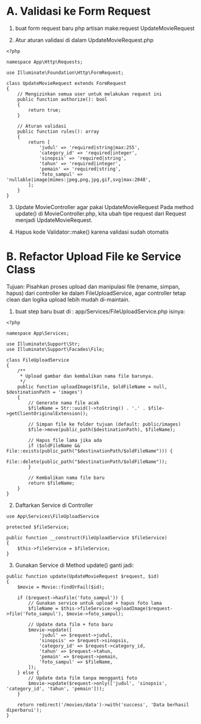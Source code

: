 A. Validasi ke Form Request
===========================

1. buat form request baru
php artisan make:request UpdateMovieRequest

2. Atur aturan validasi di dalam UpdateMovieRequest.php

```
<?php

namespace App\Http\Requests;

use Illuminate\Foundation\Http\FormRequest;

class UpdateMovieRequest extends FormRequest
{
    // Mengizinkan semua user untuk melakukan request ini
    public function authorize(): bool
    {
        return true;
    }

    // Aturan validasi
    public function rules(): array
    {
        return [
            'judul' => 'required|string|max:255',
            'category_id' => 'required|integer',
            'sinopsis' => 'required|string',
            'tahun' => 'required|integer',
            'pemain' => 'required|string',
            'foto_sampul' => 'nullable|image|mimes:jpeg,png,jpg,gif,svg|max:2048',
        ];
    }
}
```
3. Update MovieController agar pakai UpdateMovieRequest
Pada method update() di MovieController.php, kita ubah tipe request dari Request menjadi UpdateMovieRequest.

4. Hapus kode Validator::make() karena validasi sudah otomatis


B. Refactor Upload File ke Service Class
========================================
Tujuan:
Pisahkan proses upload dan manipulasi file (rename, simpan, hapus) dari controller ke dalam FileUploadService, agar controller tetap clean dan logika upload lebih mudah di-maintain.

1. buat step baru
buat di : app/Services/FileUploadService.php
isinya:
```
<?php

namespace App\Services;

use Illuminate\Support\Str;
use Illuminate\Support\Facades\File;

class FileUploadService
{
    /**
     * Upload gambar dan kembalikan nama file barunya.
     */
    public function uploadImage($file, $oldFileName = null, $destinationPath = 'images')
    {
        // Generate nama file acak
        $fileName = Str::uuid()->toString() . '.' . $file->getClientOriginalExtension();

        // Simpan file ke folder tujuan (default: public/images)
        $file->move(public_path($destinationPath), $fileName);

        // Hapus file lama jika ada
        if ($oldFileName && File::exists(public_path("$destinationPath/$oldFileName"))) {
            File::delete(public_path("$destinationPath/$oldFileName"));
        }

        // Kembalikan nama file baru
        return $fileName;
    }
}
```
2. Daftarkan Service di Controller
```
use App\Services\FileUploadService

protected $fileService;

public function __construct(FileUploadService $fileService)
{
    $this->fileService = $fileService;
}
```
3. Gunakan Service di Method update()
ganti jadi:
```
public function update(UpdateMovieRequest $request, $id)
{
    $movie = Movie::findOrFail($id);

    if ($request->hasFile('foto_sampul')) {
        // Gunakan service untuk upload + hapus foto lama
        $fileName = $this->fileService->uploadImage($request->file('foto_sampul'), $movie->foto_sampul);

        // Update data film + foto baru
        $movie->update([
            'judul' => $request->judul,
            'sinopsis' => $request->sinopsis,
            'category_id' => $request->category_id,
            'tahun' => $request->tahun,
            'pemain' => $request->pemain,
            'foto_sampul' => $fileName,
        ]);
    } else {
        // Update data film tanpa mengganti foto
        $movie->update($request->only(['judul', 'sinopsis', 'category_id', 'tahun', 'pemain']));
    }

    return redirect('/movies/data')->with('success', 'Data berhasil diperbarui');
}
```
